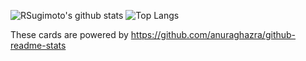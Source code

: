 
![RSugimoto's github stats](https://github-readme-stats.vercel.app/api?username=RSugimoto2017&count_private=true&show_icons=true&theme=radical)
![Top Langs](https://github-readme-stats.vercel.app/api/top-langs/?username=RSugimoto2017&theme=radical)

These cards are powered by https://github.com/anuraghazra/github-readme-stats
